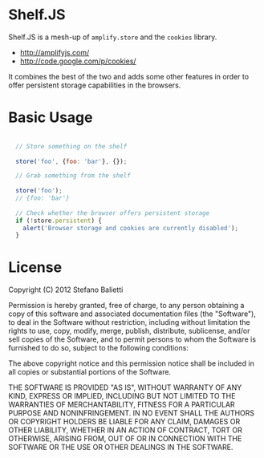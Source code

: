 # Shelf.JS

Shelf.JS is a mesh-up of `amplify.store` and the `cookies` library.

 - http://amplifyjs.com/
 - http://code.google.com/p/cookies/
 
 
It combines the best of the two and adds some other features in order to offer
persistent storage capabilities in the browsers.


# Basic Usage



```javascript
  
  // Store something on the shelf
  
  store('foo', {foo: 'bar'}, {});

  // Grab something from the shelf
  
  store('foo');
  // {foo: 'bar'}
  
  // Check whether the browser offers persistent storage
  if (!store.persistent) {
    alert('Browser storage and cookies are currently disabled');
  }
```

# License

Copyright (C) 2012 Stefano Balietti

Permission is hereby granted, free of charge, to any person obtaining a copy of this software and associated documentation files (the "Software"), to deal in the Software without restriction, including without limitation the rights to use, copy, modify, merge, publish, distribute, sublicense, and/or sell copies of the Software, and to permit persons to whom the Software is furnished to do so, subject to the following conditions:

The above copyright notice and this permission notice shall be included in all copies or substantial portions of the Software.

THE SOFTWARE IS PROVIDED "AS IS", WITHOUT WARRANTY OF ANY KIND, EXPRESS OR IMPLIED, INCLUDING BUT NOT LIMITED TO THE WARRANTIES OF MERCHANTABILITY, FITNESS FOR A PARTICULAR PURPOSE AND NONINFRINGEMENT. IN NO EVENT SHALL THE AUTHORS OR COPYRIGHT HOLDERS BE LIABLE FOR ANY CLAIM, DAMAGES OR OTHER LIABILITY, WHETHER IN AN ACTION OF CONTRACT, TORT OR OTHERWISE, ARISING FROM, OUT OF OR IN CONNECTION WITH THE SOFTWARE OR THE USE OR OTHER DEALINGS IN THE SOFTWARE.  
   

